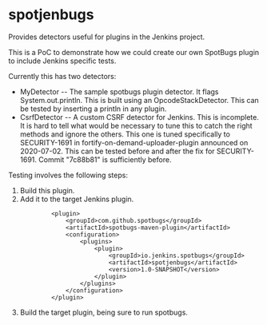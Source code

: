 # spotjenbugs
Provides detectors useful for plugins in the Jenkins project.

This is a PoC to demonstrate how we could create our own SpotBugs plugin to include Jenkins specific tests.

Currently this has two detectors:
* MyDetector -- The sample spotbugs plugin detector. It flags System.out.println. This is built using an OpcodeStackDetector. This can be tested by inserting a println in any plugin.
* CsrfDetector -- A custom CSRF detector for Jenkins. This is incomplete. It is hard to tell what would be necessary to tune this to catch the right methods and ignore the others. This one is tuned specifically to SECURITY-1691 in fortify-on-demand-uploader-plugin announced on 2020-07-02. This can be tested before and after the fix for SECURITY-1691. Commit "7c88b81" is sufficiently before.

Testing involves the following steps:
1. Build this plugin.
2. Add it to the target Jenkins plugin.
```
            <plugin>
                <groupId>com.github.spotbugs</groupId>
                <artifactId>spotbugs-maven-plugin</artifactId>
                <configuration>
                    <plugins>
                        <plugin>
                            <groupId>io.jenkins.spotbugs</groupId>
                            <artifactId>spotjenbugs</artifactId>
                            <version>1.0-SNAPSHOT</version>
                        </plugin>
                    </plugins>
                </configuration>
            </plugin>
```
3. Build the target plugin, being sure to run spotbugs.
